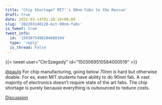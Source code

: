 ```yaml
---
title: 'Chip Shortage? MIT''s 90nm Fabs to the Rescue'
draft: true
date: 2022-03-14T01:28:19+00:00
slug: '202203140128-mit-90nm-fabs'
is_tweet: true
tweet_info:
  id: '1503075498204680194'
  type: 'reply'
  is_thread: False
---
```




{{< tweet user="ChrSzegedy" id="1503069510584000519" >}}

[@paulg](https://x.com/paulg) For chip manufacturing, going below 70nm is hard but otherwise doable. For ex, even MIT students have ability to do 90nm fab. A vast majority of electronics doesn’t require state of the art fabs. The chip shortage is purely because everything is outsourced to reduce costs.

[Discussion](https://x.com/sytelus/status/1503075498204680194)
